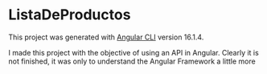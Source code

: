 # ListaDeProductos

This project was generated with [Angular CLI](https://github.com/angular/angular-cli) version 16.1.4.

I made this project with the objective of using an API in Angular.
Clearly it is not finished, it was only to understand the Angular Framework a little more

